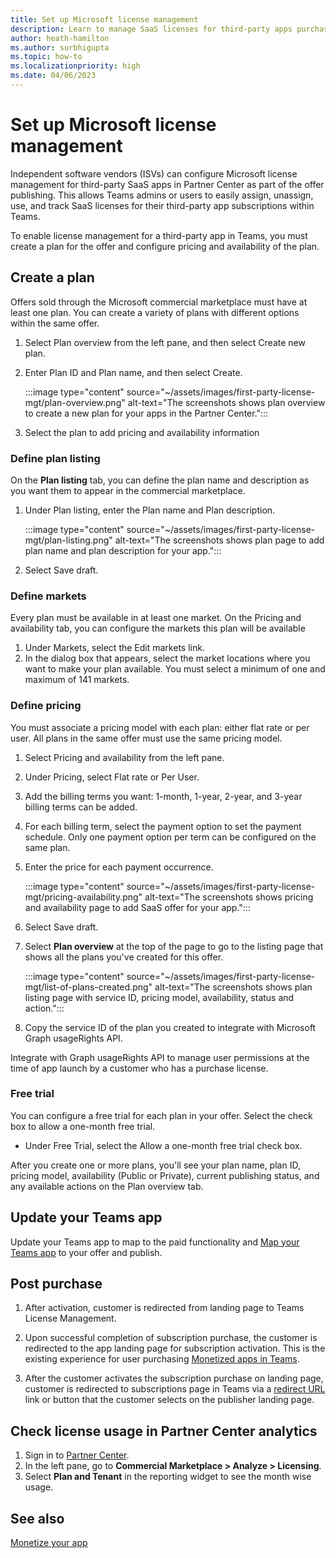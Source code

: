 ```yaml
---
title: Set up Microsoft license management
description: Learn to manage SaaS licenses for third-party apps purchased from Teams storefront. 
author: heath-hamilton
ms.author: surbhigupta
ms.topic: how-to
ms.localizationpriority: high
ms.date: 04/06/2023
---
```


# Set up Microsoft license management

Independent software vendors (ISVs) can configure Microsoft license management for third-party SaaS apps in Partner Center as part of the offer publishing. This allows Teams admins or users to easily assign, unassign, use, and track SaaS licenses for their third-party app subscriptions within Teams.

To enable license management for a third-party app in Teams, you must create a plan for the offer and configure pricing and availability of the plan.

## Create a plan

Offers sold through the Microsoft commercial marketplace must have at least one plan. You can create a variety of plans with different options within the same offer.

1. Select Plan overview from the left pane, and then select Create new plan.

1. Enter Plan ID and Plan name, and then select Create.

    :::image type="content" source="~/assets/images/first-party-license-mgt/plan-overview.png" alt-text="The screenshots shows plan overview to create a new plan for your apps in the Partner Center.":::

1. Select the plan to add pricing and availability information

### Define plan listing

On the **Plan listing** tab, you can define the plan name and description as you want them to appear in the commercial marketplace.

1. Under Plan listing, enter the Plan name and Plan description.

    :::image type="content" source="~/assets/images/first-party-license-mgt/plan-listing.png" alt-text="The screenshots shows plan page to add plan name and plan description for your app.":::

1. Select Save draft.

### Define markets

Every plan must be available in at least one market. On the Pricing and availability tab, you can configure the markets this plan will be available

1. Under Markets, select the Edit markets link.
1. In the dialog box that appears, select the market locations where you want to make your plan available. You must select a minimum of one and maximum of 141 markets.

### Define pricing

You must associate a pricing model with each plan: either flat rate or per user. All plans in the same offer must use the same pricing model.

1. Select Pricing and availability from the left pane.
1. Under Pricing, select Flat rate or Per User.
1. Add the billing terms you want: 1-month, 1-year, 2-year, and 3-year billing terms can be added.
1. For each billing term, select the payment option to set the payment schedule. Only one payment option per term can be configured on the same plan.
1. Enter the price for each payment occurrence.

    :::image type="content" source="~/assets/images/first-party-license-mgt/pricing-availability.png" alt-text="The screenshots shows pricing and availability page to add SaaS offer for your app.":::

1. Select Save draft.
1. Select **Plan overview** at the top of the page to go to the listing page that shows all the plans you've created for this offer.

   :::image type="content" source="~/assets/images/first-party-license-mgt/list-of-plans-created.png" alt-text="The screenshots shows plan listing page with service ID, pricing model, availability, status and action.":::

1. Copy the service ID of the plan you created to integrate with Microsoft Graph usageRights API.

Integrate with Graph usageRights API to manage user permissions at the time of app launch by a customer who has a purchase license.

### Free trial

You can configure a free trial for each plan in your offer. Select the check box to allow a one-month free trial.

* Under Free Trial, select the Allow a one-month free trial check box.

After you create one or more plans, you'll see your plan name, plan ID, pricing model, availability (Public or Private), current publishing status, and any available actions on the Plan overview tab.

## Update your Teams app

Update your Teams app to map to the paid functionality and [Map your Teams app](https://aka.ms/TMTG) to your offer and publish.

## Post purchase

1. After activation, customer is redirected from landing page to Teams License Management.

1. Upon successful completion of subscription purchase, the customer is redirected to the app landing page for subscription activation. This is the existing experience for user purchasing [Monetized apps in Teams](https://aka.ms/TMTG).

1. After the customer activates the subscription purchase on landing page, customer is redirected to subscriptions page in Teams via a [redirect URL](https://teams.microsoft.com/_#/subscriptionManagement) link or button that the customer selects on the publisher landing page.

## Check license usage in Partner Center analytics

1. Sign in to [Partner Center](https://partner.microsoft.com/).
1. In the left pane, go to **Commercial Marketplace > Analyze > Licensing**.
1. Select **Plan and Tenant** in the reporting widget to see the month wise usage.

## See also

[Monetize your app](monetize-overview.md)
